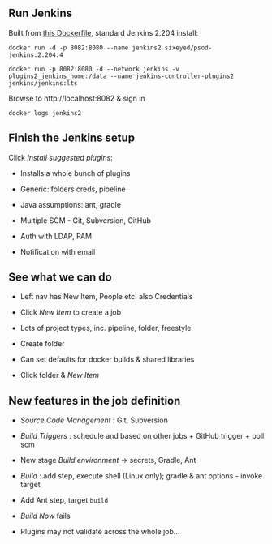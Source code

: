 ## Run Jenkins

Built from [this Dockerfile](../jenkins/core/Dockerfile), standard Jenkins 2.204 install:

```
docker run -d -p 8082:8080 --name jenkins2 sixeyed/psod-jenkins:2.204.4

docker run -p 8082:8080 -d --network jenkins -v plugins2_jenkins_home:/data --name jenkins-controller-plugins2 jenkins/jenkins:lts
```

Browse to http://localhost:8082 & sign in

```
docker logs jenkins2
```

## Finish the Jenkins setup

Click _Install suggested plugins_:

- Installs a whole bunch of plugins

- Generic: folders creds, pipeline

- Java assumptions: ant, gradle

- Multiple SCM - Git, Subversion, GitHub

- Auth with LDAP, PAM

- Notification with email

## See what we can do

- Left nav has New Item, People etc. also Credentials

- Click _New Item_ to create a job

- Lots of project types, inc. pipeline, folder, freestyle

- Create folder

- Can set defaults for docker builds & shared libraries

- Click folder & _New Item_

## New features in the job definition

- _Source Code Management_ : Git, Subversion

- _Build Triggers_ : schedule and based on other jobs + GitHub trigger + poll scm

- New stage _Build environment_ -> secrets, Gradle, Ant

- _Build_ : add step, execute shell (Linux only); gradle & ant options - invoke target

- Add Ant step, target `build`

- _Build Now_ fails

- Plugins may not validate across the whole job...
